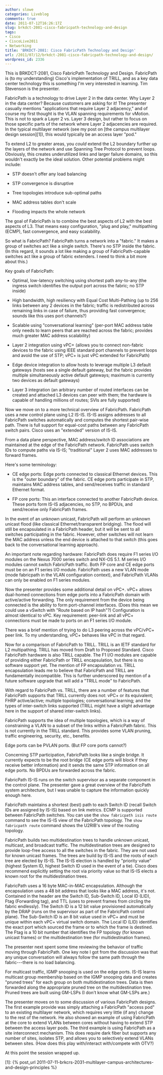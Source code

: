 ```yaml
---
author: slowe
categories: Liveblog
comments: true
date: 2011-07-12T16:26:17Z
slug: brkdct-2081-cisco-fabricpath-technology-and-design
tags:
- Cisco
- CiscoLive2011
- Networking
title: 'BRKDCT-2081: Cisco FabricPath Technology and Design'
url: /2011/07/12/brkdct-2081-cisco-fabricpath-technology-and-design/
wordpress_id: 2336
---
```


This is BRKDCT-2081, Cisco FabricPath Technology and Design. FabricPath is (to my understanding) Cisco's implementation of TRILL, and as a key data center technology this is something I'm very interested in learning. Tim Stevenson is the presenter.

FabricPath is a technology to drive Layer 2 in the data center. Why Layer 2 in the data center? Because customers are asking for it! The presenter casually mentions "applications that require Layer 2 adjacency," and of course my first thought is the VLAN spanning requirements for vMotion. This is not to spark a Layer 2 vs. Layer 3 design, but rather to focus on those specific parts of the network where Layer 2 adjacencies are required. In the typical multilayer network (see my post on [the campus multilayer design session][1]), this would typically be an access layer "pod."

To extend L2 to greater areas, you _could_ extend the L2 boundary further up the layers of the network and use Spanning Tree Protocol to prevent loops. Obviously, this creates underutilized links and larger failure domains, so this wouldn't exactly be the ideal solution. Other potential problems might include:

* STP doesn't offer any load balancing

* STP convergence is disruptive

* Tree topologies introduce sub-optimal paths

* MAC address tables don't scale

* Flooding impacts the whole network

The goal of FabricPath is to combine the best aspects of L2 with the best aspects of L3. That means easy configuration, "plug and play," multipathing (ECMP), fast convergence, and easy scalability.

So what is FabricPath? FabricPath turns a network into a "fabric." It makes a group of switches act like a single switch. There's no STP inside the fabric. (In this regard, it sounds a lot like making a group of FabricPath-capable switches act like a group of fabric extenders. I need to think a bit more about this.)

Key goals of FabricPath:

* Optimal, low-latency switching using shortest path any-to-any (the ingress switch identifies the output port across the fabric; no STP inside)

* High bandwidth, high resiliency with Equal Cost Multi-Pathing (up to 256 links between any 2 devices in the fabric; traffic is redistributed across remaining links in case of failure, thus providing fast convergence; sounds like this uses port channels?)

* Scalable using "conversational learning" (per-port MAC address table only needs to learn peers that are reached across the fabric; provides much greater MAC address scalability)

* Layer 2 integration using vPC+ (allows you to connect non-fabric devices to the fabric using IEEE standard port channels to prevent loops and avoid the use of STP; vPC+ is just vPC extended for FabricPath)

* Edge device integration to allow hosts to leverage multiple L3 default gateways (hosts see a single default gateway, but the fabric provides multiple simultaneously active default gateways; maximum is currently two devices as default gateways)

* Layer 3 integration (an arbitrary number of routed interfaces can be created and attached L3 devices can peer with them; the hardware is capable of handling millions of routes;  SVIs are fully supported)

Now we move on to a more technical overview of FabricPath. FabricPath uses a new control plane using L2 IS-IS. IS-IS assigns addresses to all FabricPath switches automatically and computes the shortest pair-wise path. There is full support for equal-cost paths between any FabricPath switch pairs. Cisco uses an "extended" version of IS-IS.

From a data plane perspective, MAC address/switch ID associations are maintained at the edge of the FabricPath network. FabricPath uses switch IDs to compute paths via IS-IS; "traditional" Layer 2 uses MAC addresses to forward frames.

Here's some terminology:

* CE edge ports: Edge ports connected to classical Ethernet devices. This is the "outer boundary" of the fabric. CE edge ports participate in STP, maintains MAC address tables, and send/receives traffic in standard Ethernet format.

* FP core ports: This an interface connected to another FabricPath device. These ports form IS-IS adjacencies, no STP, no BPDUs, and send/receive only FabricPath frames.

In the event of an unknown unicast, FabricPath will perform an unknown unicast flood (like classical Ethernet/transparent bridging). The flood will still be encapsulated in a FabricPath header, but it will be sent to all switches participating in the fabric. However, other switches will not learn the MAC address unless the end device is attached to that switch (this goes back to the conversational learning approach).

An important note regarding hardware: FabricPath does require F1 series I/O modules on the Nexus 7000 series switch and NX-OS 5.1. M series I/O modules cannot switch FabricPath traffic. Both FP core and CE edge ports must be on an F1 series I/O module. FabricPath uses a new VLAN mode (mode fabricpath in the VLAN configuration context), and FabricPath VLANs can only be enabled on F1 series modules.

Now the presenter provides some additional detail on vPC+. vPC+ allows dual-homed connections from edge ports into a FabricPath domain with active/active forwarding. The only requirement from the device being connected is the ability to form port-channel interfaces. (Does this mean we could use a vSwitch with "Route based on IP hash"?) Configuration is almost identical to vPC. Key requirement: peer-link and all vPC+ connections must be made to ports on an F1 series I/O module.

There was a brief mention of trying to do L3 peering across the vPC/vPC+ peer link. To my understanding, vPC+ behaves like vPC in that regard.

Now for a comparison of FabricPath to TRILL. TRILL is an IETF standard for L2 multipathing. TRILL has moved from Draft to Proposed Standard. Cisco FabricPath hardware is also TRILL capable. The F1 I/O modules are capable of providing either FabricPath or TRILL encapsulation, but there is no software support yet. The mention of FP encapsulation vs. TRILL encapsulation leads me to believe that FabricPath and TRILL are fundamentally incompatible. This is further underscored by mention of a future software upgrade that will add a "TRILL mode" to FabricPath.

With regard to FabricPath vs. TRILL, there are a number of features that FabricPath supports that TRILL currently does not: vPC+ or its equivalent; FHRP active/active; multiple topologies; conversational learning; and the types of inter-switch links supported (TRILL might have a slight advantage here in the support of shared inter-switch links).

FabricPath supports the idea of multiple topologies, which is a way of constraining a VLAN to a subset of the links within a FabricPath fabric. This is not currently in the TRILL standard. This provides some VLAN pruning, traffic engineering, security, etc., benefits.

Edge ports can be PVLAN ports. (But FP core ports cannot?)

Concerning STP participation, FabricPath looks like a single bridge. It currently expects to be the root bridge (CE edge ports will block if they receive better information) and it sends the same STP information on all edge ports. No BPDUs are forwarded across the fabric.

FabricPath IS-IS runs on the switch supervisor as a separate component in the control plane. The presenter gave a great overview of the FabricPath system architecture, but I was unable to capture the information quickly enough here.

FabricPath maintains a shortest (best) path to each Switch ID (recall Switch IDs are assigned by IS-IS) based on link metrics. ECMP is supported between FabricPath switches. You can use the `show fabricpath isis route` command to see the IS-IS view of the FabricPath topology. The `show fabricpath route` command shows the U2RIB's view of the routing topology.

FabricPath builds two multidestination trees to handle unknown unicast, multicast, and broadcast traffic. The multidestination trees are designed to provide loop-free access to all the switches in the fabric. They are not used for known unicast frames. The trees are build by IS-IS and the roots of each tree are elected by IS-IS. The IS-IS election is handled by "priority value" (highest System ID, highest Switch ID used in the event of a tie). Cisco does recommend explicitly setting the root via priority value so that IS-IS elects a known root for the multidestination trees.

FabricPath uses a 16 byte MAC-in-MAC encapsulation. Although the encapsulation uses a 48 bit address that looks like a MAC address, it's not. Contained in the header are the Switch ID, Sub-Switch ID, Local ID (LID), Ftag (Forwarding tag), and TTL (uses to prevent frames from circling the fabric endlessly). The Switch ID is a 12 bit value provisioned automatically by the DRAP (runs on the supervisor as part of the FabricPath control plane). The Sub-Switch ID is an 8 bit value used in vPC+ and must be unique within each vPC+ virtual switch domain. The Local ID (LID) identifies the exact port which sourced the frame or to which the frame is destined. The Ftag is a 10 bit number that identifies the FP topology (for known unicast frames) or the multidestination tree (for multidestination frames).

The presenter next spent some time reviewing the behavior of traffic moving through FabricPath. One key note I got from the discussion was that any unique conversation will always follow the same path through the fabric---there is no load balancing.

For multicast traffic, IGMP snooping is used on the edge ports. IS-IS learns multicast group membership based on the IGMP snooping data and creates "pruned trees" for each group on both multidestination trees. Data is then forwarded along the appropriate pruned tree on the multidestination tree. Pruned trees are built using GM-LSPs (I don't know what GM-LSPs are.)

The presenter moves on to some discussion of various FabricPath designs. The first example provide was simply attaching a FabricPath "access pod" to an existing multilayer network, which requires very little (if any) change to the rest of the network. He also showed an example of using FabricPath at the core to extend VLANs between cores without having to extend STP between the access layer pods. The third example is using FabricPath as a site interconnect mechanism. This does require dark fiber but supports any number of sites, isolates STP, and allows you to selectively extend VLANs between sites. (How does this play with/interact with/compete with OTV?)

At this point the session wrapped up.

[1]: {% post_url 2011-07-11-brkcrs-2031-multilayer-campus-architectures-and-design-principles %}
